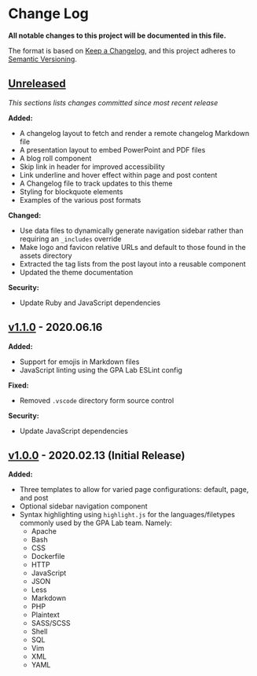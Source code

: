 # Change Log

**All notable changes to this project will be documented in this file.**

The format is based on [Keep a Changelog](https://keepachangelog.com/en/1.0.0/), and this project adheres to [Semantic Versioning](https://semver.org/spec/v2.0.0.html).

## [Unreleased](https://github.com/IIP-Design/lab-notes/compare/v1.1.0...HEAD)

_This sections lists changes committed since most recent release_

**Added:**

- A changelog layout to fetch and render a remote changelog Markdown file
- A presentation layout to embed PowerPoint and PDF files
- A blog roll component
- Skip link in header for improved accessibility
- Link underline and hover effect within page and post content
- A Changelog file to track updates to this theme
- Styling for blockquote elements
- Examples of the various post formats

**Changed:**

- Use data files to dynamically generate navigation sidebar rather than requiring an `_includes` override
- Make logo and favicon relative URLs and default to those found in the assets directory
- Extracted the tag lists from the post layout into a reusable component
- Updated the theme documentation

**Security:**

- Update Ruby and JavaScript dependencies

## [v1.1.0](https://github.com/IIP-Design/lab-notes/compare/v1.0.0...v1.1.0) - 2020.06.16

**Added:**

- Support for emojis in Markdown files
- JavaScript linting using the GPA Lab ESLint config

**Fixed:**

- Removed `.vscode` directory form source control

**Security:**

- Update JavaScript dependencies

## [v1.0.0](https://github.com/IIP-Design/lab-notes/releases/tag/v1.0.0) - 2020.02.13 (Initial Release)

**Added:**

- Three templates to allow for varied page configurations: default, page, and post
- Optional sidebar navigation component
- Syntax highlighting using `highlight.js` for the languages/filetypes commonly used by the GPA Lab team. Namely:
  - Apache
  - Bash
  - CSS
  - Dockerfile
  - HTTP
  - JavaScript
  - JSON
  - Less
  - Markdown
  - PHP
  - Plaintext
  - SASS/SCSS
  - Shell
  - SQL
  - Vim
  - XML
  - YAML
